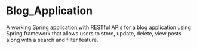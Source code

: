 # Blog_Application
A working Spring application with RESTful APIs for a blog application using Spring framework that allows users to store, update, delete, view posts along with a search and filter feature.
